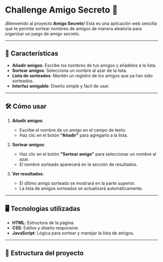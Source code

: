 # Challenge Amigo Secreto 🎁

¡Bienvenido al proyecto **Amigo Secreto**! Esta es una aplicación web sencilla que te permite sortear nombres de amigos de manera aleatoria para organizar un juego de amigo secreto.

---

## 🚀 Características

- **Añadir amigos**: Escribe los nombres de tus amigos y añádelos a la lista.
- **Sortear amigos**: Selecciona un nombre al azar de la lista.
- **Lista de sorteados**: Mantén un registro de los amigos que ya han sido sorteados.
- **Interfaz amigable**: Diseño simple y fácil de usar.

---

## 🛠️ Cómo usar

1. **Añadir amigos**:
   - Escribe el nombre de un amigo en el campo de texto.
   - Haz clic en el botón **"Añadir"** para agregarlo a la lista.

2. **Sortear amigos**:
   - Haz clic en el botón **"Sortear amigo"** para seleccionar un nombre al azar.
   - El nombre sorteado aparecerá en la sección de resultados.

3. **Ver resultados**:
   - El último amigo sorteado se mostrará en la parte superior.
   - La lista de amigos sorteados se actualizará automáticamente.

---

## 🖥️ Tecnologías utilizadas

- **HTML**: Estructura de la página.
- **CSS**: Estilos y diseño responsive.
- **JavaScript**: Lógica para sortear y manejar la lista de amigos.

---

## 📂 Estructura del proyecto
